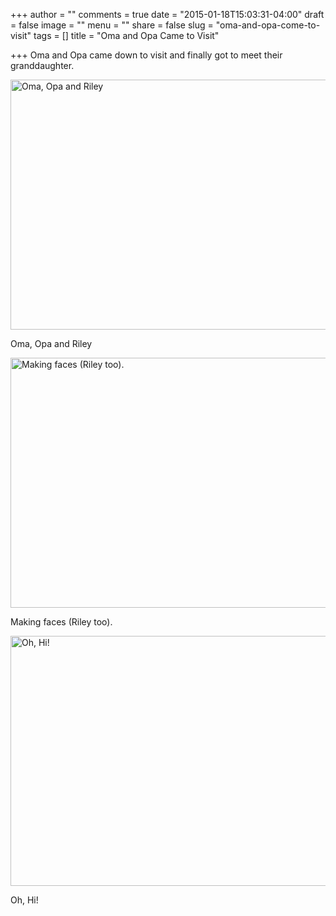 +++
author = ""
comments = true
date = "2015-01-18T15:03:31-04:00"
draft = false
image = ""
menu = ""
share = false
slug = "oma-and-opa-come-to-visit"
tags = []
title = "Oma and Opa Came to Visit"

+++
Oma and Opa came down to visit and finally got to meet their granddaughter.
<!--more-->
<a href="http://kylethornton.smugmug.com/Family/Riley-Marie/2015e01A13-to-2015X01M31/i-wbNZ5Fs/A">
	<img class="" src="http://kylethornton.smugmug.com/Family/Riley-Marie/2015e01A13-to-2015X01M31/i-wbNZ5Fs/0/M/IMG_6394-M.jpg" alt="Oma, Opa and Riley" width="600" height="400" />
</a>
<p class="caption">Oma, Opa and Riley</p>

<a href="http://kylethornton.smugmug.com/Family/Riley-Marie/2015e01A13-to-2015X01M31/i-sKbQ2Wh/A" target="_blank">
	<img src="http://kylethornton.smugmug.com/Family/Riley-Marie/2015e01A13-to-2015X01M31/i-sKbQ2Wh/0/M/IMG_6392-M.jpg" alt="Making faces (Riley too)." width="600" height="400" />
</a>
<p class="caption">Making faces (Riley too).</p>

<a href="http://kylethornton.smugmug.com/Family/Riley-Marie/2015e01A13-to-2015X01M31/i-9cDsqSM/A" target="_blank">
	<img src="http://kylethornton.smugmug.com/Family/Riley-Marie/2015e01A13-to-2015X01M31/i-9cDsqSM/0/M/IMG_6412-M.jpg" alt="Oh, Hi!" width="600" height="400" />
</a>
<p class="caption">Oh, Hi!</p>